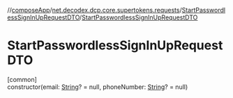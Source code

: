 //[composeApp](../../../index.md)/[net.decodex.dcp.core.supertokens.requests](../index.md)/[StartPasswordlessSignInUpRequestDTO](index.md)/[StartPasswordlessSignInUpRequestDTO](-start-passwordless-sign-in-up-request-d-t-o.md)

# StartPasswordlessSignInUpRequestDTO

[common]\
constructor(email: [String](https://kotlinlang.org/api/latest/jvm/stdlib/kotlin/-string/index.html)? = null, phoneNumber: [String](https://kotlinlang.org/api/latest/jvm/stdlib/kotlin/-string/index.html)? = null)
